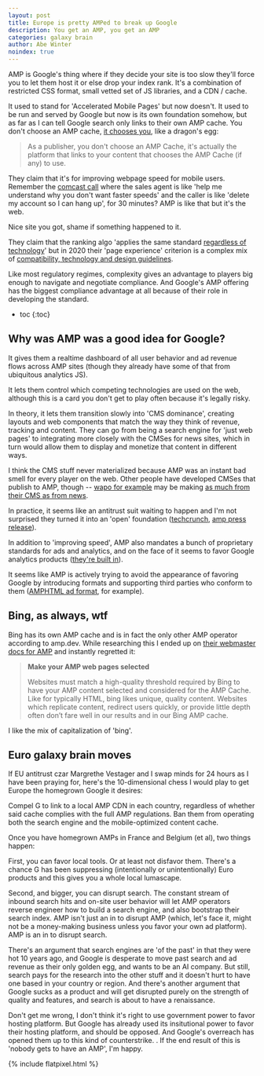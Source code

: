 ```yaml
---
layout: post
title: Europe is pretty AMPed to break up Google
description: You get an AMP, you get an AMP
categories: galaxy brain
author: Abe Winter
noindex: true
---
```


AMP is Google's thing where if they decide your site is too slow they'll force you to let them host it or else drop your index rank.
It's a combination of restricted CSS format, small vetted set of JS libraries, and a CDN / cache.

It used to stand for 'Accelerated Mobile Pages' but now doesn't.
It used to be run and served by Google but now is its own foundation somehow, but as far as I can tell Google search only links to their own AMP cache.
You don't choose an AMP cache, [it chooses you](https://amp.dev/documentation/guides-and-tutorials/learn/amp-caches-and-cors/how_amp_pages_are_cached/#how-do-i-choose-an-amp-cache?), like a dragon's egg:

> As a publisher, you don't choose an AMP Cache, it's actually the platform that links to your content that chooses the AMP Cache (if any) to use.

They claim that it's for improving webpage speed for mobile users.
Remember the [comcast call](https://soundcloud.com/ryan-block-10/comcastic-service/)
where the sales agent is like 'help me understand why you don't want faster speeds'
and the caller is like 'delete my account so I can hang up',
for 30 minutes?
AMP is like that but it's the web.

Nice site you got, shame if something happened to it.

They claim that the ranking algo 'applies the same standard [regardless of technology](https://webmasters.googleblog.com/2018/01/using-page-speed-in-mobile-search.html)'
but in 2020 their 'page experience' criterion is a complex mix of [compatibility, technology and design guidelines](https://webmasters.googleblog.com/2020/05/evaluating-page-experience.html).

Like most regulatory regimes, complexity gives an advantage to players big enough to navigate and negotiate compliance.
And Google's AMP offering has the biggest compliance advantage at all because of their role in developing the standard.

* toc
{:toc}

## Why was AMP was a good idea for Google?

It gives them a realtime dashboard of all user behavior and ad revenue flows across AMP sites
(though they already have some of that from ubiquitous analytics JS).

It lets them control which competing technologies are used on the web, although this is a card you don't get to play often because it's legally risky.

In theory, it lets them transition slowly into 'CMS dominance', creating layouts and web components that match the way they think of revenue, tracking and content.
They can go from being a search engine for 'just web pages' to integrating more closely with the CMSes for news sites,
which in turn would allow them to display and monetize that content in different ways.

I think the CMS stuff never materialized because AMP was an instant bad smell for every player on the web.
Other people have developed CMSes that publish to AMP, though -- [wapo for example](https://www.niemanlab.org/2018/02/heres-how-arcs-cautious-quest-to-become-the-go-to-publishing-system-for-news-organizations-is-going/) may be making [as much from their CMS as from news](https://www.bloomberg.com/news/articles/2019-09-25/bezos-s-washington-post-licenses-its-publishing-technology-to-bp).

In practice, it seems like an antitrust suit waiting to happen and I'm not surprised they turned it into an 'open' foundation ([techcrunch](https://techcrunch.com/2018/09/18/answering-its-critics-google-loosens-reins-on-amp-project/), [amp press release](https://blog.amp.dev/2018/09/18/governance/)).

In addition to 'improving speed', AMP also mandates a bunch of proprietary standards for ads and analytics,
and on the face of it seems to favor Google analytics products ([they're built in](https://developers.google.com/analytics/devguides/collection/amp-analytics/)).

It seems like AMP is actively trying to avoid the appearance of favoring Google by introducing formats and supporting third parties who conform to them ([AMPHTML ad format](https://support.google.com/google-ads/answer/9441426?hl=en), for example).

## Bing, as always, wtf

Bing has its own AMP cache and is in fact the only other AMP operator according to amp.dev.
While researching this I ended up on [their webmaster docs for AMP](https://www.bing.com/webmaster/help/bing-amp-cache-bc1c884c) and instantly regretted it:

> **Make your AMP web pages selected**
>
> Websites must match a high-quality threshold required by Bing to have your AMP content selected and considered for the AMP Cache. Like for typically HTML, bing likes unique, quality content. Websites which replicate content, redirect users quickly, or provide little depth often don’t fare well in our results and in our Bing AMP cache.

I like the mix of capitalization of 'bing'.

## Euro galaxy brain moves

If EU antitrust czar Margrethe Vestager and I swap minds for 24 hours as I have been praying for,
here's the 10-dimensional chess I would play to get Europe the homegrown Google it desires:

Compel G to link to a local AMP CDN in each country, regardless of whether said cache complies with the full AMP regulations.
Ban them from operating both the search engine and the mobile-optimized content cache.

Once you have homegrown AMPs in France and Belgium (et al), two things happen:

First, you can favor local tools.
Or at least not disfavor them.
There's a chance G has been suppressing (intentionally or unintentionally) Euro products and this gives you a whole local lumascape.

Second, and bigger, you can disrupt search.
The constant stream of inbound search hits and on-site user behavior will let AMP operators reverse engineer how to build a search engine, and also bootstrap their search index.
AMP isn't just an in to disrupt AMP (which, let's face it, might not be a money-making business unless you favor your own ad platform).
AMP is an in to disrupt search.

There's an argument that search engines are 'of the past' in that they were hot 10 years ago, and Google is desperate to move past search and ad revenue as their only golden egg, and wants to be an AI company.
But still, search pays for the research into the other stuff and it doesn't hurt to have one based in your country or region.
And there's another argument that Google sucks as a product and will get disrupted purely on the strength of quality and features, and search is about to have a renaissance.

Don't get me wrong, I don't think it's right to use government power to favor hosting platform.
But Google has already used its insitutional power to favor their hosting platform, and should be opposed.
And Google's overreach has opened them up to this kind of counterstrike.
.
If the end result of this is 'nobody gets to have an AMP', I'm happy.

{% include flatpixel.html %}
